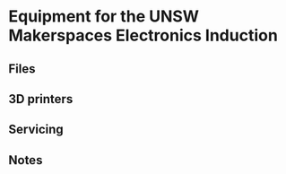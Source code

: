 # Equipment for the UNSW Makerspaces Electronics Induction 

## Files 

## 3D printers 

## Servicing 

## Notes
